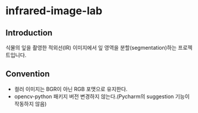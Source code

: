 # infrared-image-lab

## Introduction

식물의 잎을 촬영한 적외선(IR) 이미지에서 잎 영역을 분할(segmentation)하는 프로젝트입니다.

## Convention

* 컬러 이미지는 BGR이 아닌 RGB 포맷으로 유지한다.
* opencv-python 패키지 버전 변경하지 않는다.(Pycharm의 suggestion 기능이 작동하지 않음)